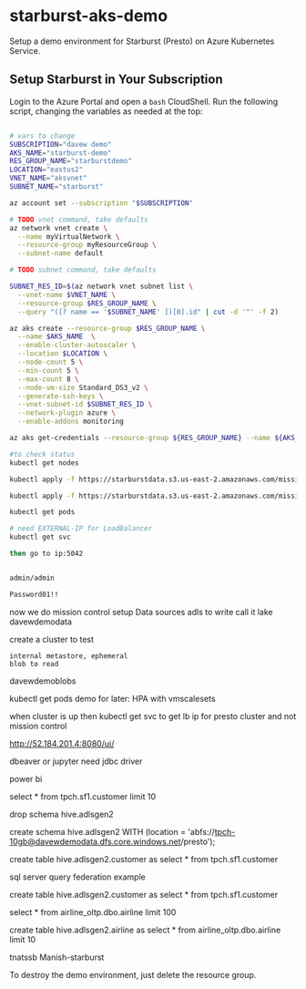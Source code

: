 # starburst-aks-demo

Setup a demo environment for Starburst (Presto) on Azure Kubernetes Service.  

## Setup Starburst in Your Subscription

Login to the Azure Portal and open a `bash` CloudShell.  Run the following script, changing the variables as needed at the top:

```bash

# vars to change
SUBSCRIPTION="davew demo"
AKS_NAME="starburst-demo" 
RES_GROUP_NAME="starburstdemo"
LOCATION="eastus2"
VNET_NAME="aksvnet"
SUBNET_NAME="starburst"

az account set --subscription "$SUBSCRIPTION"

# TODO vnet command, take defaults
az network vnet create \
  --name myVirtualNetwork \
  --resource-group myResourceGroup \
  --subnet-name default

# TODO subnet command, take defaults

SUBNET_RES_ID=$(az network vnet subnet list \
  --vnet-name $VNET_NAME \
  --resource-group $RES_GROUP_NAME \
  --query "([? name == '$SUBNET_NAME' ])[0].id" | cut -d '"' -f 2)

az aks create --resource-group $RES_GROUP_NAME \
  --name $AKS_NAME  \
  --enable-cluster-autoscaler \
  --location $LOCATION \
  --node-count 5 \
  --min-count 5 \
  --max-count 8 \
  --node-vm-size Standard_DS3_v2 \
  --generate-ssh-keys \
  --vnet-subnet-id $SUBNET_RES_ID \
  --network-plugin azure \
  --enable-addons monitoring

az aks get-credentials --resource-group ${RES_GROUP_NAME} --name ${AKS_NAME}

#to check status
kubectl get nodes 

kubectl apply -f https://starburstdata.s3.us-east-2.amazonaws.com/mission-control/0.20/k8s/postgres.yaml

kubectl apply -f https://starburstdata.s3.us-east-2.amazonaws.com/mission-control/0.20/k8s/missioncontrol.yaml

kubectl get pods

# need EXTERNAL-IP for LoadBalancer
kubectl get svc

then go to ip:5042


admin/admin

Password01!!

```





now we do mission control setup
  Data sources
    adls to write
    call it lake
      davewdemodata

create a cluster to test


    internal metastore, ephemeral
    blob to read
davewdemoblobs 




kubectl get pods
demo for later:  HPA with vmscalesets 

when cluster is up then 
kubectl get svc to get lb ip for presto cluster and not mission control

http://52.184.201.4:8080/ui/

dbeaver or jupyter 
need jdbc driver


power bi

select * from tpch.sf1.customer limit 10

drop schema hive.adlsgen2


create schema hive.adlsgen2  WITH (location = 'abfs://tpch-10gb@davewdemodata.dfs.core.windows.net/presto');


create table hive.adlsgen2.customer as select * from tpch.sf1.customer 

sql server query federation example

create table hive.adlsgen2.customer as select * from tpch.sf1.customer 

select * from airline_oltp.dbo.airline limit 100

create table hive.adlsgen2.airline as select * from airline_oltp.dbo.airline limit 10

tnatssb
Manish-starburst

To destroy the demo environment, just delete the resource group.  
```